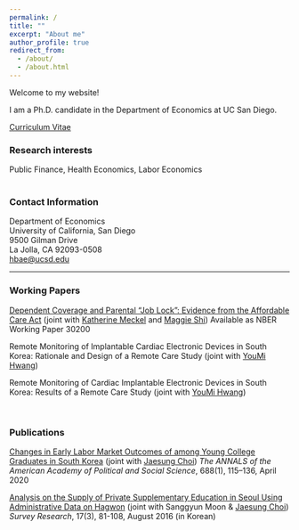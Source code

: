 ```yaml
---
permalink: /
title: ""
excerpt: "About me"
author_profile: true
redirect_from: 
  - /about/
  - /about.html
---
```



Welcome to my website!  

I am a Ph.D. candidate in the Department of Economics at UC San Diego.  

[Curriculum Vitae](https://drive.google.com/file/d/1oMvIthXIOS3Zp2pbh6Wlo8NT70q04e6v/view?usp=sharing) <br/>  
  
### Research interests
Public Finance, Health Economics, Labor Economics  
<br/>  

### Contact Information
Department of Economics  
University of California, San Diego  
9500 Gilman Drive  
La Jolla, CA 92093-0508  
hbae@ucsd.edu  
    
------
### Working Papers
[Dependent Coverage and Parental “Job Lock”: Evidence from the Affordable Care Act](https://www.nber.org/papers/w30200) (joint with [Katherine Meckel](https://sites.google.com/view/katherinemeckel/home) and [Maggie Shi](https://www.maggie-shi.com/))
Available as NBER Working Paper 30200  

Remote Monitoring of Implantable Cardiac Electronic Devices in South Korea: Rationale and Design of a Remote Care Study (joint with [YouMi Hwang](https://www.cmcvincent.or.kr/page/en/doctor/91/D0000323)) 

Remote Monitoring of Cardiac Implantable Electronic Devices in South Korea: Results of a Remote Care Study (joint with [YouMi Hwang](https://www.cmcvincent.or.kr/page/en/doctor/91/D0000323))

<br/>

### Publications
[Changes in Early Labor Market Outcomes of among Young College Graduates in South Korea](https://journals.sagepub.com/doi/abs/10.1177/0002716220906779) (joint with [Jaesung Choi](https://sites.google.com/site/jaesungchoiecon/)) *The ANNALS of the American Academy of Political and Social Science*, 688(1), 115–136, April 2020  

[Analysis on the Supply of Private Supplementary Education in Seoul Using Administrative Data on Hagwon](https://www.kci.go.kr/kciportal/ci/sereArticleSearch/ciSereArtiView.kci?sereArticleSearchBean.artiId=ART002136588) (joint with Sanggyun Moon & [Jaesung Choi](https://sites.google.com/site/jaesungchoiecon/)) *Survey Research*, 17(3), 81-108, August 2016 (in Korean) 


